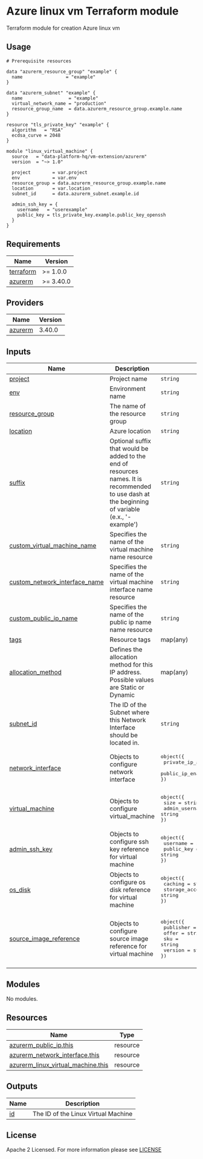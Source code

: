 # Azure linux vm Terraform module
Terraform module for creation Azure linux vm

## Usage

```hcl
# Prerequisite resources

data "azurerm_resource_group" "example" {
  name                = "example"
}

data "azurerm_subnet" "example" {
  name                 = "example"
  virtual_network_name = "production"
  resource_group_name  = data.azurerm_resource_group.example.name
}

resource "tls_private_key" "example" {
  algorithm   = "RSA"
  ecdsa_curve = 2048
}

module "linux_virtual_machine" {
  source   = "data-platform-hq/vm-extension/azurerm"
  version  = "~> 1.0"

  project        = var.project
  env            = var.env
  resource_group = data.azurerm_resource_group.example.name
  location       = var.location
  subnet_id      = data.azurerm_subnet.example.id
  
  admin_ssh_key = {
    username   = "userexample"
    public_key = tls_private_key.example.public_key_openssh
  }
}
```
<!-- BEGIN_TF_DOCS -->
## Requirements

| Name                                                                         | Version   |
| ---------------------------------------------------------------------------- | --------- |
| <a name="requirement_terraform"></a> [terraform](#requirement\_terraform)    | >= 1.0.0  |
| <a name="requirement_azurerm"></a> [azurerm](#requirement\_azurerm)          | >= 3.40.0 |

## Providers

| Name                                                                   | Version |
| ---------------------------------------------------------------------- | ------- |
| <a name="provider_azurerm"></a> [azurerm](#provider\_azurerm)          | 3.40.0  |


## Inputs

| Name | Description | Type | Default | Required |
|------|-------------|------|---------|:--------:|
| <a name="input_project"></a> [project](#input\_project)| Project name | `string` | n/a | yes |
| <a name="input_env"></a> [env](#input\_env)| Environment name | `string` | n/a | yes |
| <a name="input_resource_group"></a> [resource\_group](#input\_resource\_group)| The name of the resource group | `string` | n/a | yes |
| <a name="input_location"></a> [location](#input\_location)| Azure location | `string` | n/a | yes |
| <a name="input_suffix"></a> [suffix](#input\_suffix)| Optional suffix that would be added to the end of resources names. It is recommended to use dash at the beginning of variable (e.x., '-example') | `string` | "" | no |
| <a name="input_custom_virtual_machine_name"></a> [custom\_virtual\_machine\_name](#input\_custom\_virtual\_machine\_name)| Specifies the name of the virtual machine name resource | `string` | null | no |
| <a name="input_custom_network_interface_name"></a> [custom\_network\_interface\_name](#input\_custom\_network\_interface\_name)| Specifies the name of the virtual machine interface name resource | `string` | null | no |
| <a name="input_custom_public_ip_name"></a> [custom\_public\_ip\_name](#input\_custom\_public\_ip\_name)| Specifies the name of the public ip name name resource | `string` | null | no |
| <a name="input_tags"></a> [tags](#input\_tags)| Resource tags | map(any) | {} | no |
| <a name="input_allocation_method"></a> [allocation\_method](#input\_allocation\_method)| Defines the allocation method for this IP address. Possible values are Static or Dynamic | map(any) | Dynamic | no |
| <a name="input_subnet_id"></a> [subnet\_id](#input\_subnet\_id)| The ID of the Subnet where this Network Interface should be located in. | `string` | n/a | yes |
| <a name="input_network_interface"></a> [network\_interface](#input\_network\_interface)| Objects to configure network interface | <pre>object({<br>  private_ip_address_allocation = string<br>  public_ip_enabled             = bool<br>})</pre> | <pre>{<br>  private_ip_address_allocation = "Dynamic"<br>  public_ip_enabled             = true<br>}</pre> | no |
| <a name="input_virtual_machine"></a> [virtual\_machine](#input\_virtual\_machine)| Objects to configure virtual_machine | <pre>object({<br>  size           = string<br>  admin_username = string<br>})</pre> | <pre>{<br>  size           = "Standard_F2"<br>  admin_username = "adminuser"<br>}</pre> | no |
| <a name="input_admin_ssh_key"></a> [admin\_ssh\_key](#input\_admin\_ssh\_key)| Objects to configure ssh key reference for virtual machine | <pre>object({<br>  username   = string<br>  public_key = string<br>})</pre> | n/a | yes |
| <a name="input_os_disk"></a> [os\_disk](#input\_os\_disk)| Objects to configure os disk reference for virtual machine | <pre>object({<br>  caching              = string<br>  storage_account_type = string<br>})</pre> | <pre>{<br>  caching              = "ReadWrite"<br>  storage_account_type = "Standard_LRS"<br>}</pre> | no |
| <a name="input_source_image_reference"></a> [source\_image\_reference](#input\_source\_image\_reference)| Objects to configure source image reference for virtual machine | <pre>object({<br>  publisher = string<br>  offer     = string<br>  sku       = string<br>  version   = string<br>})</pre> | <pre>{<br>  publisher = "Canonical"<br>  offer     = "0001-com-ubuntu-server-focal"<br>  sku       = "20_04-lts"<br>  version   = "latest"<br>}</pre> | no |
                                                                                                                                                                                                                                                                                                       
## Modules

No modules.

## Resources

| Name                                                                                                                                                                | Type     |
| ------------------------------------------------------------------------------------------------------------------------------------------------------------------- | -------- |
| [azurerm_public_ip.this](https://registry.terraform.io/providers/hashicorp/azurerm/latest/docs/resources/public_ip)                                                 | resource |
| [azurerm_network_interface.this](https://registry.terraform.io/providers/hashicorp/azurerm/latest/docs/resources/network_interface)                                 | resource |
| [azurerm_linux_virtual_machine.this](https://registry.terraform.io/providers/hashicorp/azurerm/latest/docs/resources/linux_virtual_machine)                         | resource |


## Outputs

| Name                                                                                                                          | Description                                          |
| ----------------------------------------------------------------------------------------------------------------------------- | ---------------------------------------------------- |
| <a name="output_id"></a> [id](#output\_id) | The ID of the Linux Virtual Machine |
<!-- END_TF_DOCS -->

## License

Apache 2 Licensed. For more information please see [LICENSE](https://github.com/data-platform-hq/terraform-azurerm-linux-vm/blob/main/LICENSE)
